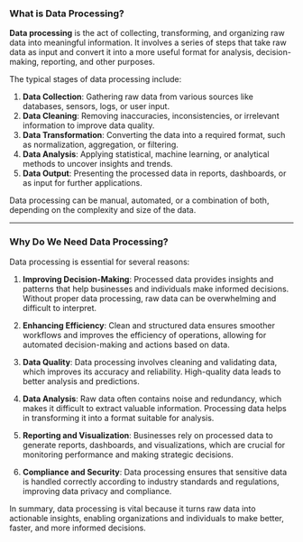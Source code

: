 ### What is Data Processing?

**Data processing** is the act of collecting, transforming, and organizing raw data into meaningful information. It involves a series of steps that take raw data as input and convert it into a more useful format for analysis, decision-making, reporting, and other purposes.

The typical stages of data processing include:

1. **Data Collection**: Gathering raw data from various sources like databases, sensors, logs, or user input.
2. **Data Cleaning**: Removing inaccuracies, inconsistencies, or irrelevant information to improve data quality.
3. **Data Transformation**: Converting the data into a required format, such as normalization, aggregation, or filtering.
4. **Data Analysis**: Applying statistical, machine learning, or analytical methods to uncover insights and trends.
5. **Data Output**: Presenting the processed data in reports, dashboards, or as input for further applications.

Data processing can be manual, automated, or a combination of both, depending on the complexity and size of the data.

---

### Why Do We Need Data Processing?

Data processing is essential for several reasons:

1. **Improving Decision-Making**: Processed data provides insights and patterns that help businesses and individuals make informed decisions. Without proper data processing, raw data can be overwhelming and difficult to interpret.
   
2. **Enhancing Efficiency**: Clean and structured data ensures smoother workflows and improves the efficiency of operations, allowing for automated decision-making and actions based on data.

3. **Data Quality**: Data processing involves cleaning and validating data, which improves its accuracy and reliability. High-quality data leads to better analysis and predictions.

4. **Data Analysis**: Raw data often contains noise and redundancy, which makes it difficult to extract valuable information. Processing data helps in transforming it into a format suitable for analysis.

5. **Reporting and Visualization**: Businesses rely on processed data to generate reports, dashboards, and visualizations, which are crucial for monitoring performance and making strategic decisions.

6. **Compliance and Security**: Data processing ensures that sensitive data is handled correctly according to industry standards and regulations, improving data privacy and compliance.

In summary, data processing is vital because it turns raw data into actionable insights, enabling organizations and individuals to make better, faster, and more informed decisions.
